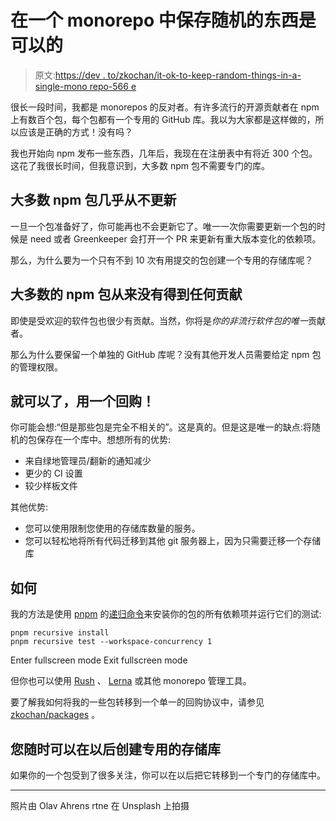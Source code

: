 # 在一个 monorepo 中保存随机的东西是可以的

> 原文:[https://dev . to/zkochan/it-ok-to-keep-random-things-in-a-single-mono repo-566 e](https://dev.to/zkochan/it-is-ok-to-keep-random-things-in-a-single-monorepo-566e)

很长一段时间，我都是 monorepos 的反对者。有许多流行的开源贡献者在 npm 上有数百个包，每个包都有一个专用的 GitHub 库。我以为大家都是这样做的，所以应该是正确的方式！没有吗？

我也开始向 npm 发布一些东西，几年后，我现在在注册表中有将近 300 个包。这花了我很长时间，但我意识到，大多数 npm 包不需要专门的库。

## 大多数 npm 包几乎从不更新

一旦一个包准备好了，你可能再也不会更新它了。唯一一次你需要更新一个包的时候是 need 或者 Greenkeeper 会打开一个 PR 来更新有重大版本变化的依赖项。

那么，为什么要为一个只有不到 10 次有用提交的包创建一个专用的存储库呢？

## 大多数的 npm 包从来没有得到任何贡献

即使是受欢迎的软件包也很少有贡献。当然，你将是*你的非流行软件包的唯一*贡献者。

那么为什么要保留一个单独的 GitHub 库呢？没有其他开发人员需要给定 npm 包的管理权限。

## 就可以了，用一个回购！

你可能会想:“但是那些包是完全不相关的”。这是真的。但是这是唯一的缺点:将随机的包保存在一个库中。想想所有的优势:

*   来自绿地管理员/翻新的通知减少
*   更少的 CI 设置
*   较少样板文件

其他优势:

*   您可以使用限制您使用的存储库数量的服务。
*   您可以轻松地将所有代码迁移到其他 git 服务器上，因为只需要迁移一个存储库

## 如何

我的方法是使用 [pnpm](https://github.com/pnpm/pnpm) 的[递归命令](https://pnpm.js.org/docs/en/pnpm-recursive.html)来安装你的包的所有依赖项并运行它们的测试:

```
pnpm recursive install
pnpm recursive test --workspace-concurrency 1 
```

Enter fullscreen mode Exit fullscreen mode

但你也可以使用 [Rush](https://rushjs.io/) 、 [Lerna](https://github.com/lerna/lerna/) 或其他 monorepo 管理工具。

要了解我如何将我的一些包转移到一个单一的回购协议中，请参见 [zkochan/packages](https://github.com/zkochan/packages) 。

## 您随时可以在以后创建专用的存储库

如果你的一个包受到了很多关注，你可以在以后把它转移到一个专门的存储库中。

* * *

照片由 Olav Ahrens rtne 在 Unsplash 上拍摄